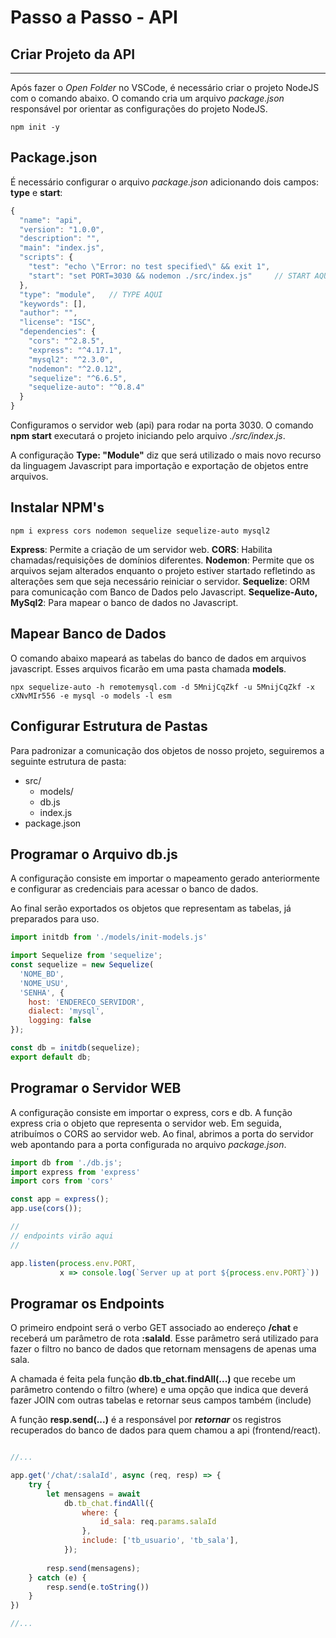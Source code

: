 
# Passo a Passo - API

## Criar Projeto da API
****
Após fazer o *Open Folder* no VSCode, é necessário criar o projeto NodeJS com o comando abaixo. O comando cria um arquivo *package.json* responsável por orientar as configurações do projeto NodeJS. 

```shell
npm init -y
```

## Package.json

É necessário configurar o arquivo *package.json* adicionando dois campos: **type** e **start**:

```javascript
{
  "name": "api",
  "version": "1.0.0",
  "description": "",
  "main": "index.js",
  "scripts": {
    "test": "echo \"Error: no test specified\" && exit 1",
    "start": "set PORT=3030 && nodemon ./src/index.js"     // START AQUI
  },
  "type": "module",   // TYPE AQUI
  "keywords": [],
  "author": "",
  "license": "ISC",
  "dependencies": {
    "cors": "^2.8.5",
    "express": "^4.17.1",
    "mysql2": "^2.3.0",
    "nodemon": "^2.0.12",
    "sequelize": "^6.6.5",
    "sequelize-auto": "^0.8.4"
  }
}

```


Configuramos o servidor web (api) para rodar na porta 3030. O comando **npm start** executará o projeto iniciando pelo arquivo *./src/index.js*.

A configuração **Type: "Module"** diz que será utilizado o mais novo recurso da linguagem Javascript para importação e exportação de objetos entre arquivos.


## Instalar NPM's

```shell
npm i express cors nodemon sequelize sequelize-auto mysql2
```

**Express**: Permite a criação de um servidor web.
**CORS**: Habilita chamadas/requisições de domínios diferentes.
**Nodemon**: Permite que os arquivos sejam alterados enquanto o projeto estiver startado refletindo as alterações sem que seja necessário reiniciar o servidor.
**Sequelize**: ORM para comunicação com Banco de Dados pelo Javascript.
**Sequelize-Auto, MySql2**: Para mapear o banco de dados no Javascript.


## Mapear Banco de Dados

O comando abaixo mapeará as tabelas do banco de dados em arquivos javascript. Esses arquivos ficarão em uma pasta chamada **models**.

```shell
npx sequelize-auto -h remotemysql.com -d 5MnijCqZkf -u 5MnijCqZkf -x cXNvMIr556 -e mysql -o models -l esm
```

## Configurar Estrutura de Pastas

Para padronizar a comunicação dos objetos de nosso projeto, seguiremos a seguinte estrutura de pasta:

- src/
  - models/
  - db.js
  - index.js
- package.json

## Programar o Arquivo db.js

A configuração consiste em importar o mapeamento gerado anteriormente e configurar as credenciais para acessar o banco de dados.

Ao final serão exportados os objetos que representam as tabelas, já preparados para uso.

```javascript
import initdb from './models/init-models.js'

import Sequelize from 'sequelize';
const sequelize = new Sequelize(
  'NOME_BD', 
  'NOME_USU', 
  'SENHA', {
    host: 'ENDERECO_SERVIDOR',
    dialect: 'mysql',
    logging: false
});

const db = initdb(sequelize);
export default db;
```


## Programar o Servidor WEB

A configuração consiste em importar o express, cors e db. A função express cria o objeto que representa o servidor web. Em seguida, atribuímos o CORS ao servidor web. Ao final, abrimos a porta do servidor web apontando para a porta configurada no arquivo *package.json*.

```javascript
import db from './db.js';
import express from 'express'
import cors from 'cors'

const app = express();
app.use(cors());

//
// endpoints virão aqui
//

app.listen(process.env.PORT,
           x => console.log(`Server up at port ${process.env.PORT}`))
```

## Programar os Endpoints

O primeiro endpoint será o verbo GET associado ao endereço **/chat** e receberá um parâmetro de rota **:salaId**. Esse parâmetro será utilizado para fazer o filtro no banco de dados que retornam mensagens de apenas uma sala.

A chamada é feita pela função **db.tb_chat.findAll(...)** que recebe um parâmetro contendo o filtro (where) e uma opção que indica que deverá fazer JOIN com outras tabelas e retornar seus campos também (include)

A função **resp.send(...)** é a responsável por ***retornar*** os registros recuperados do banco de dados para quem chamou a api (frontend/react).

```javascript

//...

app.get('/chat/:salaId', async (req, resp) => {
    try {
        let mensagens = await
            db.tb_chat.findAll({
                where: {
                    id_sala: req.params.salaId
                },
                include: ['tb_usuario', 'tb_sala'],
            });
    
        resp.send(mensagens);
    } catch (e) {
        resp.send(e.toString())
    }
})

//...
```